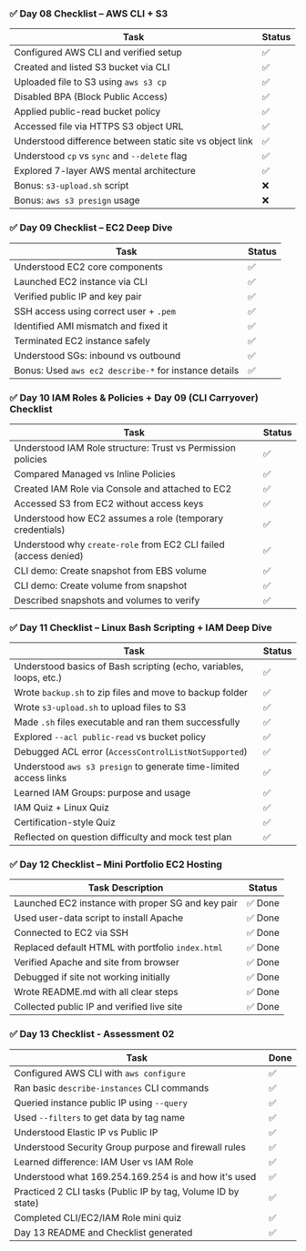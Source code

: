 ### ✅ Day 08 Checklist – AWS CLI + S3

| Task                                                     | Status |
|----------------------------------------------------------|--------|
| Configured AWS CLI and verified setup                    | ✅     |
| Created and listed S3 bucket via CLI                     | ✅     |
| Uploaded file to S3 using `aws s3 cp`                    | ✅     |
| Disabled BPA (Block Public Access)                       | ✅     |
| Applied public-read bucket policy                        | ✅     |
| Accessed file via HTTPS S3 object URL                    | ✅     |
| Understood difference between static site vs object link | ✅     |
| Understood `cp` vs `sync` and `--delete` flag            | ✅     |
| Explored 7-layer AWS mental architecture                 | ✅     |
| Bonus: `s3-upload.sh` script                             | ❌     |
| Bonus: `aws s3 presign` usage                            | ❌     |


### ✅ Day 09 Checklist – EC2 Deep Dive

| Task                                                     | Status |
| -------------------------------------------------------- | ------ |
| Understood EC2 core components                           | ✅      |
| Launched EC2 instance via CLI                            | ✅      |
| Verified public IP and key pair                          | ✅      |
| SSH access using correct user + `.pem`                   | ✅      |
| Identified AMI mismatch and fixed it                     | ✅      |
| Terminated EC2 instance safely                           | ✅      |
| Understood SGs: inbound vs outbound                      | ✅      |
| Bonus: Used `aws ec2 describe-*` for instance details    | ✅      |


### ✅ Day 10 IAM Roles & Policies + Day 09 (CLI Carryover) Checklist

| Task                                                                | Status |
|---------------------------------------------------------------------|--------|
| Understood IAM Role structure: Trust vs Permission policies         | ✅     |
| Compared Managed vs Inline Policies                                 | ✅     |
| Created IAM Role via Console and attached to EC2                    | ✅     |
| Accessed S3 from EC2 without access keys                            | ✅     |
| Understood how EC2 assumes a role (temporary credentials)           | ✅     |
| Understood why `create-role` from EC2 CLI failed (access denied)    | ✅     |
| CLI demo: Create snapshot from EBS volume                           | ✅     |
| CLI demo: Create volume from snapshot                               | ✅     |
| Described snapshots and volumes to verify                           | ✅     |


### ✅ Day 11 Checklist – Linux Bash Scripting + IAM Deep Dive

| Task                                                                 | Status |
|----------------------------------------------------------------------|--------|
| Understood basics of Bash scripting (echo, variables, loops, etc.)   | ✅     |
| Wrote `backup.sh` to zip files and move to backup folder             | ✅     |
| Wrote `s3-upload.sh` to upload files to S3                           | ✅     |
| Made `.sh` files executable and ran them successfully                | ✅     |
| Explored `--acl public-read` vs bucket policy                        | ✅     |
| Debugged ACL error (`AccessControlListNotSupported`)                | ✅     |
| Understood `aws s3 presign` to generate time-limited access links    | ✅     |
| Learned IAM Groups: purpose and usage                                | ✅     |
| IAM Quiz + Linux Quiz                                                | ✅     |
| Certification-style Quiz                                             | ✅     |
| Reflected on question difficulty and mock test plan                  | ✅     |


### ✅ Day 12 Checklist – Mini Portfolio EC2 Hosting

| Task Description                                    | Status   |
|-----------------------------------------------------|----------|
| Launched EC2 instance with proper SG and key pair   | ✅ Done  |
| Used user-data script to install Apache             | ✅ Done  |
| Connected to EC2 via SSH                            | ✅ Done  |
| Replaced default HTML with portfolio `index.html`   | ✅ Done  |
| Verified Apache and site from browser               | ✅ Done  |
| Debugged if site not working initially              | ✅ Done  |
| Wrote README.md with all clear steps                | ✅ Done  |
| Collected public IP and verified live site          | ✅ Done  |

### ✅ Day 13 Checklist - Assessment 02

| Task                                                                 | Done |
|----------------------------------------------------------------------|------|
| Configured AWS CLI with `aws configure`                              | ✅   |
| Ran basic `describe-instances` CLI commands                          | ✅   |
| Queried instance public IP using `--query`                           | ✅   |
| Used `--filters` to get data by tag name                             | ✅   |
| Understood Elastic IP vs Public IP                                   | ✅   |
| Understood Security Group purpose and firewall rules                 | ✅   |
| Learned difference: IAM User vs IAM Role                             | ✅   |
| Understood what 169.254.169.254 is and how it's used                 | ✅   |
| Practiced 2 CLI tasks (Public IP by tag, Volume ID by state)         | ✅   |
| Completed CLI/EC2/IAM Role mini quiz                                 | ✅   |
| Day 13 README and Checklist generated                                 | ✅   |

